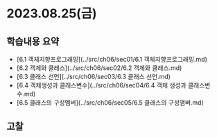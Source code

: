 # 2023.08.25(금)
## 학습내용 요약
- [6.1 객체지향프로그래밍](../src/ch06/sec01/6.1 객체지향프로그래밍.md)</br>
- [6.2 객체와 클래스](../src/ch06/sec02/6.2 객체와 클래스.md)</br>
- [6.3 클래스 선언](../src/ch06/sec03/6.3 클래스 선언.md)</br>
- [6.4 객체생성과 클래스변수](../src/ch06/sec04/6.4 객체 생성과 클래스변수.md)</br>
- [6.5 클래스의 구성멤버](../src/ch06/sec05/6.5 클래스의 구성맴버.md)</br>

## 고찰